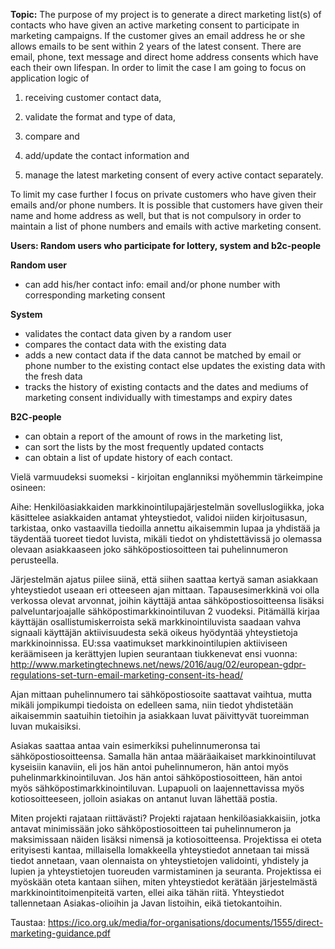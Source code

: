__Topic:__ The purpose of my project is to generate a direct marketing list(s) of contacts who have given an active marketing consent to participate in marketing campaigns. If the customer gives an email address he or she allows emails to be sent within 2 years of the latest consent. There are email, phone, text message and direct home address consents which have each their own lifespan. In order to limit the case I am going to focus on application logic of 

1) receiving customer contact data, 

2) validate the format and type of data, 

3) compare and 

4) add/update the contact information and 

5) manage the latest marketing consent of every active contact separately. 

To limit my case further I focus on private customers who have given their emails and/or phone numbers. It is possible that customers have given their name and home address as well, but that is not compulsory in order to maintain a list of phone numbers and emails with active marketing consent.

__Users: Random users who participate for lottery, system and b2c-people__

__Random user__
- can add his/her contact info: email and/or phone number with corresponding marketing consent

__System__
- validates the contact data given by a random user
- compares the contact data with the existing data
- adds a new contact data if the data cannot be matched by email or phone number to the existing contact else updates the existing data with the fresh data
- tracks the history of existing contacts and the dates and mediums of marketing consent individually with timestamps and expiry dates

__B2C-people__
- can obtain a report of the amount of rows in the marketing list, 
- can sort the lists by the most frequently updated contacts 
- can obtain a list of update history of each contact.

Vielä varmuudeksi suomeksi - kirjoitan englanniksi myöhemmin tärkeimpine osineen:

Aihe: Henkilöasiakkaiden markkinointilupajärjestelmän sovelluslogiikka, joka käsittelee asiakkaiden antamat yhteystiedot, validoi niiden kirjoitusasun, tarkistaa, onko vastaavilla tiedoilla annettu aikaisemmin lupaa ja yhdistää ja täydentää tuoreet tiedot luvista, mikäli tiedot on yhdistettävissä jo olemassa olevaan asiakkaaseen joko sähköpostiosoitteen tai puhelinnumeron perusteella.

Järjestelmän ajatus piilee siinä, että siihen saattaa kertyä saman asiakkaan yhteystiedot useaan eri otteeseen ajan mittaan. Tapausesimerkkinä voi olla verkossa olevat arvonnat, joihin käyttäjä antaa sähköpostiosoitteensa lisäksi palveluntarjoajalle sähköpostimarkkinointiluvan 2 vuodeksi. Pitämällä kirjaa käyttäjän osallistumiskerroista sekä markkinointiluvista saadaan vahva signaali käyttäjän aktiivisuudesta sekä oikeus hyödyntää yhteystietoja markkinoinnissa.  EU:ssa vaatimukset markkinointilupien aktiiviseen keräämiseen ja kerättyjen lupien seurantaan tiukkenevat ensi vuonna: http://www.marketingtechnews.net/news/2016/aug/02/european-gdpr-regulations-set-turn-email-marketing-consent-its-head/

Ajan mittaan puhelinnumero tai sähköpostiosoite saattavat vaihtua, mutta mikäli jompikumpi tiedoista on edelleen sama, niin tiedot yhdistetään aikaisemmin saatuihin tietoihin ja asiakkaan luvat päivittyvät tuoreimman luvan mukaisiksi. 

Asiakas saattaa antaa vain esimerkiksi puhelinnumeronsa tai sähköpostiosoitteensa. Samalla hän antaa määräaikaiset markkinointiluvat kyseisiin kanaviin, eli jos hän antoi puhelinnumeron, hän antoi myös puhelinmarkkinointiluvan. Jos hän antoi sähköpostiosoitteen, hän antoi myös sähköpostimarkkinointiluvan. Lupapuoli on laajennettavissa myös kotiosoitteeseen, jolloin asiakas on antanut luvan lähettää postia.

Miten projekti rajataan riittävästi?
Projekti rajataan henkilöasiakkaisiin, jotka antavat minimissään joko sähköpostiosoitteen tai puhelinnumeron ja maksimissaan näiden lisäksi nimensä ja kotiosoitteensa. Projektissa ei oteta erityisesti kantaa, millaisella lomakkeella yhteystiedot annetaan tai missä tiedot annetaan, vaan olennaista on yhteystietojen validointi, yhdistely ja lupien ja yhteystietojen tuoreuden varmistaminen ja seuranta. Projektissa ei myöskään oteta kantaan siihen, miten yhteystiedot kerätään järjestelmästä markkinointitoimenpiteitä varten, ellei aika tähän riitä. Yhteystiedot tallennetaan Asiakas-olioihin ja Javan listoihin, eikä tietokantoihin.

Taustaa: https://ico.org.uk/media/for-organisations/documents/1555/direct-marketing-guidance.pdf 

